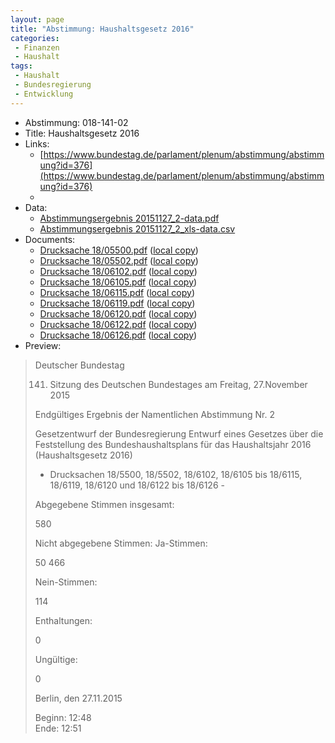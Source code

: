 ```yaml
---
layout: page
title: "Abstimmung: Haushaltsgesetz 2016"
categories:
 - Finanzen
 - Haushalt
tags:
 - Haushalt
 - Bundesregierung
 - Entwicklung
---
```


* Abstimmung: 018-141-02
* Title: Haushaltsgesetz 2016
* Links: 
    * [https://www.bundestag.de/parlament/plenum/abstimmung/abstimmung?id=376](https://www.bundestag.de/parlament/plenum/abstimmung/abstimmung?id=376)
    * 
* Data: 
    * [Abstimmungsergebnis 20151127_2-data.pdf](/res/abstimmungsliste/20151127_2-data.pdf)
    * [Abstimmungsergebnis 20151127_2_xls-data.csv](/res/abstimmungsliste/analyses/20151127_2_xls-data.csv)
* Documents: 
    * [Drucksache 18/05500.pdf](http://dip21.bundestag.de/dip21/btd/18/055/1805500.pdf) ([local copy](/res/abstimmungsdaten/018-141-02/1805500.pdf))
    * [Drucksache 18/05502.pdf](http://dip21.bundestag.de/dip21/btd/18/055/1805502.pdf) ([local copy](/res/abstimmungsdaten/018-141-02/1805502.pdf))
    * [Drucksache 18/06102.pdf](http://dip21.bundestag.de/dip21/btd/18/061/1806102.pdf) ([local copy](/res/abstimmungsdaten/018-141-02/1806102.pdf))
    * [Drucksache 18/06105.pdf](http://dip21.bundestag.de/dip21/btd/18/061/1806105.pdf) ([local copy](/res/abstimmungsdaten/018-141-02/1806105.pdf))
    * [Drucksache 18/06115.pdf](http://dip21.bundestag.de/dip21/btd/18/061/1806115.pdf) ([local copy](/res/abstimmungsdaten/018-141-02/1806115.pdf))
    * [Drucksache 18/06119.pdf](http://dip21.bundestag.de/dip21/btd/18/061/1806119.pdf) ([local copy](/res/abstimmungsdaten/018-141-02/1806119.pdf))
    * [Drucksache 18/06120.pdf](http://dip21.bundestag.de/dip21/btd/18/061/1806120.pdf) ([local copy](/res/abstimmungsdaten/018-141-02/1806120.pdf))
    * [Drucksache 18/06122.pdf](http://dip21.bundestag.de/dip21/btd/18/061/1806122.pdf) ([local copy](/res/abstimmungsdaten/018-141-02/1806122.pdf))
    * [Drucksache 18/06126.pdf](http://dip21.bundestag.de/dip21/btd/18/061/1806126.pdf) ([local copy](/res/abstimmungsdaten/018-141-02/1806126.pdf))
* Preview: 
> Deutscher Bundestag
> 
> 141. Sitzung des Deutschen Bundestages
> am Freitag, 27.November 2015
> 
> Endgültiges Ergebnis der Namentlichen Abstimmung Nr. 2
> 
> Gesetzentwurf der Bundesregierung
> Entwurf eines Gesetzes über die Feststellung des Bundeshaushaltsplans für das
> Haushaltsjahr 2016 (Haushaltsgesetz 2016)
> - Drucksachen 18/5500, 18/5502, 18/6102, 18/6105 bis 18/6115, 18/6119, 18/6120 und
> 18/6122 bis 18/6126 -
> 
> Abgegebene Stimmen insgesamt:
> 
> 580
> 
> Nicht abgegebene Stimmen:
> Ja-Stimmen:
> 
> 50
> 466
> 
> Nein-Stimmen:
> 
> 114
> 
> Enthaltungen:
> 
> 0
> 
> Ungültige:
> 
> 0
> 
> Berlin, den 27.11.2015
> 
> Beginn: 12:48  
> Ende: 12:51
